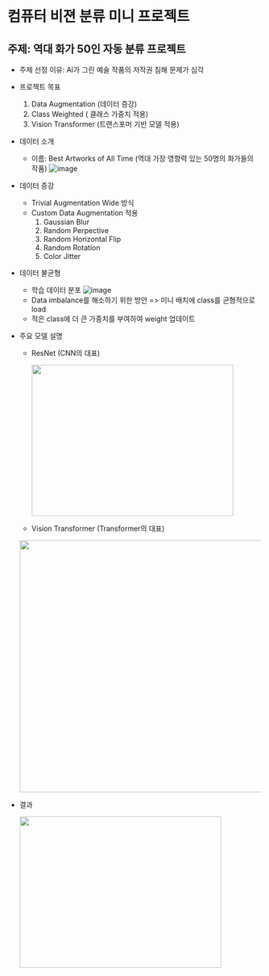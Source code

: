 # 컴퓨터 비젼 분류 미니 프로젝트

## 주제: 역대 화가 50인 자동 분류 프로젝트

* 주제 선정 이유: AI가 그린 예술 작품의 저작권 침해 문제가 심각

* 프로젝트 목표
  1. Data Augmentation (데이터 증강)
  2. Class Weighted ( 클래스 가중치 적용)
  3. Vision Transformer (트랜스포머 기반 모델 적용)
 
* 데이터 소개
  * 이름:  Best Artworks of All Time (역대 가장 영향력 있는 50명의 화가들의 작품)
  ![image](https://github.com/user-attachments/assets/4b8e3fb9-b767-46a8-8a1c-b0c204f420ea)

* 데이터 증강
  * Trivial Augmentation Wide 방식
  * Custom Data Augmentation 적용
    1. Gaussian Blur
    2. Random Perpective
    3. Random Horizontal Flip
    4. Random Rotation
    5. Color Jitter
* 데이터 불균형
  * 학습 데이터 분포
  ![image](https://github.com/user-attachments/assets/2c5ec3d7-0f41-4f03-b19c-2e56feefe201)
  * Data imbalance를 해소하기 위한 방안 => 미니 배치에 class를 균형적으로 load
  * 적은 class에 더 큰 가중치를 부여하여 weight 업데이트

* 주요 모델 설명
  * ResNet (CNN의 대표)

    <img src="https://github.com/user-attachments/assets/8965f03c-45c1-417f-af7a-cc8161825e91" width =400px height=300px>

    
  * Vision Transformer (Transformer의 대표)

   <img src="https://github.com/user-attachments/assets/14af79cd-5adc-4838-98d2-c723c067a42c" width =500px height=500px>

* 결과
  
  <img src="https://github.com/user-attachments/assets/5cabfa4d-0c24-4206-b367-bb15fb29a5d6" width =400px height=300px>



 


